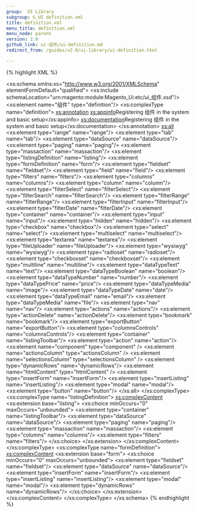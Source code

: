 ```yaml
---
group:  UI Library
subgroup: G_UI definition.xml
title: definition.xml
menu_title: definition.xml
menu_node: parent
version: 2.0
github_link: ui-组件/ui-definition.md
redirect_from: /guides/v2.0/ui-library/ui-definition.html

---
```


{% highlight XML %}
<?xml version="1.0" encoding="UTF-8"?>
<!--
/**
 * Copyright © 2016 Magento. All rights reserved.
 * See COPYING.txt for license details.
 */
-->
<xs:schema xmlns:xs="http://www.w3.org/2001/XMLSchema" elementFormDefault="qualified">
    <!-- Include section -->
    <xs:include schemaLocation="urn:magento:module:Magento_Ui:etc/ui_组件.xsd"/>
    <!-- Definition the document element -->
    <xs:element name="组件" type="definition"/>
    <!-- Registering 组件 in the system -->
    <xs:complexType name="definition">
        <xs:annotation>
            <xs:appinfo>Registering 组件 in the system and basic setup</xs:appinfo>
            <xs:documentation>Registering 组件 in the system and basic setup</xs:documentation>
        </xs:annotation>
        <xs:all>
            <!-- 组件 list -->
            <xs:element type="range" name="range"/>
            <xs:element type="tab" name="tab"/>
            <xs:element type="dataSource" name="dataSource"/>
            <xs:element type="paging" name="paging"/>
            <xs:element type="massaction" name="massaction"/>
            <xs:element type="listingDefinition" name="listing"/>
            <xs:element type="formDefinition" name="form"/>
            <xs:element type="fieldset" name="fieldset"/>
            <xs:element type="field" name="field"/>
            <xs:element type="filters" name="filters"/>
            <xs:element type="columns" name="columns"/>
            <xs:element type="column" name="column"/>
            <xs:element type="filterSelect" name="filterSelect"/>
            <xs:element type="filterSearch" name="filterSearch"/>
            <xs:element type="filterRange" name="filterRange"/>
            <xs:element type="filterInput" name="filterInput"/>
            <xs:element type="filterDate" name="filterDate"/>
            <xs:element type="container" name="container"/>
            <xs:element type="input" name="input"/>
            <xs:element type="hidden" name="hidden"/>
            <xs:element type="checkbox" name="checkbox"/>
            <xs:element type="select" name="select"/>
            <xs:element type="multiselect" name="multiselect"/>
            <xs:element type="textarea" name="textarea"/>
            <xs:element type="fileUploader" name="fileUploader"/>
            <xs:element type="wysiwyg" name="wysiwyg"/>
            <xs:element type="radioset" name="radioset"/>
            <xs:element type="checkboxset" name="checkboxset"/>
            <xs:element type="multiline" name="multiline"/>
            <xs:element type="dataTypeText" name="text"/>
            <xs:element type="dataTypeBoolean" name="boolean"/>
            <xs:element type="dataTypeNumber" name="number"/>
            <xs:element type="dataTypePrice" name="price"/>
            <xs:element type="dataTypeMedia" name="image"/>
            <xs:element type="dataTypeDate" name="date"/>
            <xs:element type="dataTypeEmail" name="email"/>
            <xs:element type="dataTypeMedia" name="file"/>
            <xs:element type="nav" name="nav"/>
            <xs:element type="actions" name="actions"/>
            <xs:element type="actionDelete" name="actionDelete"/>
            <xs:element type="bookmark" name="bookmark"/>
            <xs:element type="exportButton" name="exportButton"/>
            <xs:element type="columnsControls" name="columnsControls"/>
            <xs:element type="container" name="listingToolbar"/>
            <xs:element type="action" name="action"/>
            <xs:element name="component" type="component" />
            <xs:element name="actionsColumn" type="actionsColumn" />
            <xs:element name="selectionsColumn" type="selectionsColumn" />
            <xs:element type="dynamicRows" name="dynamicRows"/>
            <xs:element name="htmlContent" type="htmlContent" />
            <xs:element type="insertForm" name="insertForm"/>
            <xs:element type="insertListing" name="insertListing"/>
            <xs:element type="modal" name="modal"/>
            <xs:element type="button" name="button"/>
        </xs:all>
    </xs:complexType>
    <!-- Custom configuration -->
    <xs:complexType name="listingDefinition">
        <xs:complexContent>
            <xs:extension base="listing">
                <xs:choice minOccurs="0" maxOccurs="unbounded">
                    <xs:element type="container" name="listingToolbar"/>
                    <xs:element type="dataSource" name="dataSource"/>
                    <xs:element type="paging" name="paging"/>
                    <xs:element type="massaction" name="massaction"/>
                    <xs:element type="columns" name="columns"/>
                    <xs:element type="filters" name="filters"/>
                </xs:choice>
            </xs:extension>
        </xs:complexContent>
    </xs:complexType>
    <xs:complexType name="formDefinition">
        <xs:complexContent>
            <xs:extension base="form">
                <xs:choice minOccurs="0" maxOccurs="unbounded">
                    <xs:element type="fieldset" name="fieldset"/>
                    <xs:element type="dataSource" name="dataSource"/>
                    <xs:element type="insertForm" name="insertForm"/>
                    <xs:element type="insertListing" name="insertListing"/>
                    <xs:element type="modal" name="modal"/>
                    <xs:element type="dynamicRows" name="dynamicRows"/>
                </xs:choice>
            </xs:extension>
        </xs:complexContent>
    </xs:complexType>
</xs:schema>
{% endhighlight %}   
